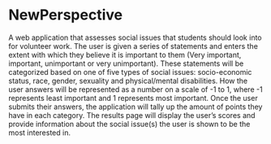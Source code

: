 # NewPerspective
A web application that assesses social issues that students should look into for volunteer work.
The user is given a series of statements and enters the extent with which they believe it is important to them (Very important, important, unimportant or very unimportant). These statements will be categorized based on one of five types of social issues: socio-economic status, race, gender, sexuality and physical/mental disabilities.
How the user answers will be represented as a number on a scale of -1 to 1, where -1 represents least important and 1 represents most important. Once the user submits their answers, the application will tally up the amount of points they have in each category. The results page will display the user’s scores and provide information about the social issue(s) the user is shown to be the most interested in.
